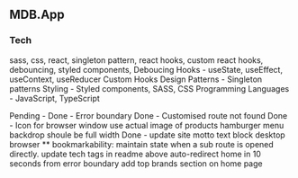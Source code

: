 ## MDB.App

### Tech

sass, css, react, singleton pattern, react hooks, custom react hooks, debouncing, styled components,
Deboucing
Hooks - useState, useEffect, useContext, useReducer
Custom Hooks
Design Patterns - Singleton patterns
Styling - Styled components, SASS, CSS
Programming Languages - JavaScript, TypeScript

Pending -
Done - Error boundary
Done - Customised route not found
Done - Icon for browser window
use actual image of products
hamburger menu backdrop shoule be full width
Done - update site motto text
block desktop browser
\*\* bookmarkability: maintain state when a sub route is opened directly.
update tech tags in readme above
auto-redirect home in 10 seconds from error boundary
add top brands section on home page
